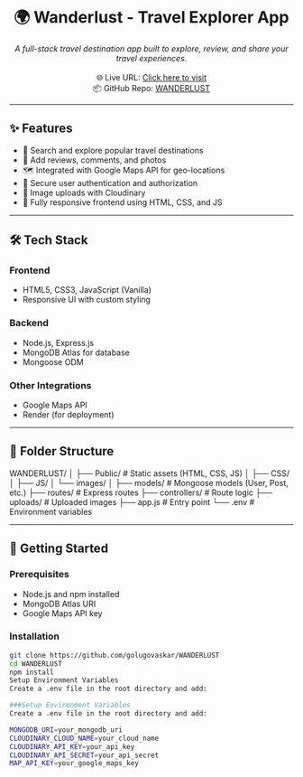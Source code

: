 <h1 align="center">🌍 Wanderlust - Travel Explorer App</h1>

<p align="center">
  <i>A full-stack travel destination app built to explore, review, and share your travel experiences.</i><br>
  <br>
  🌐 Live URL: <a href="[](https://wanderlust-5-qnnb.onrender.com/listings)">Click here to visit</a> <br>
  📦 GitHub Repo: <a href="https://github.com/golugovaskar/WANDERLUST">WANDERLUST</a>
</p>

---

## ✨ Features

- 🧭 Search and explore popular travel destinations
- 📝 Add reviews, comments, and photos
- 🗺️ Integrated with Google Maps API for geo-locations
- 🔐 Secure user authentication and authorization
- 📸 Image uploads with Cloudinary
- 📄 Fully responsive frontend using HTML, CSS, and JS

---

## 🛠️ Tech Stack

### Frontend
- HTML5, CSS3, JavaScript (Vanilla)
- Responsive UI with custom styling

### Backend
- Node.js, Express.js
- MongoDB Atlas for database
- Mongoose ODM

### Other Integrations
- Google Maps API
- Render (for deployment)

---

## 📁 Folder Structure
WANDERLUST/
│
├── Public/ # Static assets (HTML, CSS, JS)
│ ├── CSS/
│ ├── JS/
│ └── images/
│
├── models/ # Mongoose models (User, Post, etc.)
├── routes/ # Express routes
├── controllers/ # Route logic
├── uploads/ # Uploaded images
├── app.js # Entry point
└── .env # Environment variables



---

## 🚀 Getting Started

### Prerequisites

- Node.js and npm installed
- MongoDB Atlas URI
- Google Maps API key

### Installation

```bash
git clone https://github.com/golugovaskar/WANDERLUST
cd WANDERLUST
npm install
Setup Environment Variables
Create a .env file in the root directory and add:

###Setup Environment Variables
Create a .env file in the root directory and add:

MONGODB_URI=your_mongodb_uri
CLOUDINARY_CLOUD_NAME=your_cloud_name
CLOUDINARY_API_KEY=your_api_key
CLOUDINARY_API_SECRET=your_api_secret
MAP_API_KEY=your_google_maps_key

